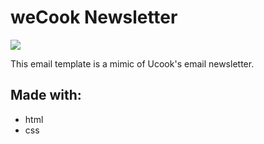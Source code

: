 # weCook Newsletter

![](wecook.jpg)

This email template is a mimic of Ucook's email newsletter.

## Made with:
- html
- css 
